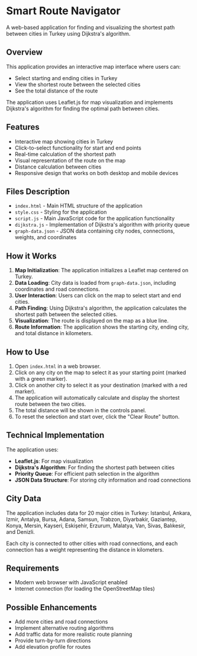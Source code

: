 # Smart Route Navigator

A web-based application for finding and visualizing the shortest path between cities in Turkey using Dijkstra's algorithm.

## Overview

This application provides an interactive map interface where users can:
- Select starting and ending cities in Turkey
- View the shortest route between the selected cities
- See the total distance of the route

The application uses Leaflet.js for map visualization and implements Dijkstra's algorithm for finding the optimal path between cities.

## Features

- Interactive map showing cities in Turkey
- Click-to-select functionality for start and end points
- Real-time calculation of the shortest path
- Visual representation of the route on the map
- Distance calculation between cities
- Responsive design that works on both desktop and mobile devices

## Files Description

- `index.html` - Main HTML structure of the application
- `style.css` - Styling for the application
- `script.js` - Main JavaScript code for the application functionality
- `dijkstra.js` - Implementation of Dijkstra's algorithm with priority queue
- `graph-data.json` - JSON data containing city nodes, connections, weights, and coordinates

## How it Works

1. **Map Initialization**: The application initializes a Leaflet map centered on Turkey.
2. **Data Loading**: City data is loaded from `graph-data.json`, including coordinates and road connections.
3. **User Interaction**: Users can click on the map to select start and end cities.
4. **Path Finding**: Using Dijkstra's algorithm, the application calculates the shortest path between the selected cities.
5. **Visualization**: The route is displayed on the map as a blue line.
6. **Route Information**: The application shows the starting city, ending city, and total distance in kilometers.

## How to Use

1. Open `index.html` in a web browser.
2. Click on any city on the map to select it as your starting point (marked with a green marker).
3. Click on another city to select it as your destination (marked with a red marker).
4. The application will automatically calculate and display the shortest route between the two cities.
5. The total distance will be shown in the controls panel.
6. To reset the selection and start over, click the "Clear Route" button.

## Technical Implementation

The application uses:
- **Leaflet.js**: For map visualization
- **Dijkstra's Algorithm**: For finding the shortest path between cities
- **Priority Queue**: For efficient path selection in the algorithm
- **JSON Data Structure**: For storing city information and road connections

## City Data

The application includes data for 20 major cities in Turkey:
Istanbul, Ankara, Izmir, Antalya, Bursa, Adana, Samsun, Trabzon, Diyarbakir, Gaziantep, Konya, Mersin, Kayseri, Eskişehir, Erzurum, Malatya, Van, Sivas, Balıkesir, and Denizli.

Each city is connected to other cities with road connections, and each connection has a weight representing the distance in kilometers.

## Requirements

- Modern web browser with JavaScript enabled
- Internet connection (for loading the OpenStreetMap tiles)

## Possible Enhancements

- Add more cities and road connections
- Implement alternative routing algorithms
- Add traffic data for more realistic route planning
- Provide turn-by-turn directions
- Add elevation profile for routes